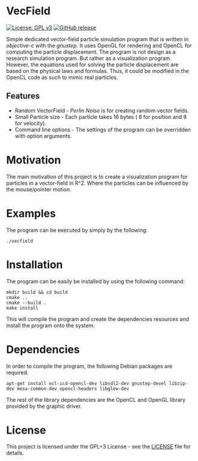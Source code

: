 # VecField #
[![License: GPL v3](https://img.shields.io/badge/License-GPLv3-blue.svg)](https://www.gnu.org/licenses/gpl-3.0)
[![GitHub release](https://img.shields.io/github/release/voldien/vecfield.svg)](https://github.com/voldien/vecfield/releases)

Simple dedicated vector-field particle simulation program that is written in *objective-c* with the *gnustep*. It uses OpenGL for rendering and OpenCL for computing the particle displacement.
The program is not design as a research simulation program. But rather as a visualization program. However, the equations used for solving the particle displacement are based on the physical laws and formulas. Thus, it could be modified in the OpenCL code as such to mimic real particles.

## Features ##
* Random VectorField - *Perlin Noise* is for creating random vector fields.
* Small Particle size - Each particle takes 16 bytes ( 8 for position and 8 for velocity).
* Command line options - The settings of the program can be overridden with option arguments.

# Motivation #
The main motivation of this project is to create a visualization program for particles in a vector-field in R^2. Where the particles
can be influenced by the mouse/pointer motion.

# Examples #
The program can be executed by simply by the following:
```
./vecfield
```

# Installation # 
The program can be easily be installed by using the following command:
```
mkdir build && cd build
cmake ..
cmake --build .
make install
```
This will compile the program and create the dependencies resources and install the program onto the system.

# Dependencies #
In order to compile the program, the following Debian packages are required.
```
apt-get install ocl-icd-opencl-dev libsdl2-dev gnustep-devel libzip-dev mesa-common-dev opencl-headers libglew-dev
```
The rest of the library dependencies are the OpenCL and OpenGL library provided by the graphic driver.

# License #
This project is licensed under the GPL+3 License - see the [LICENSE](LICENSE) file for details.

